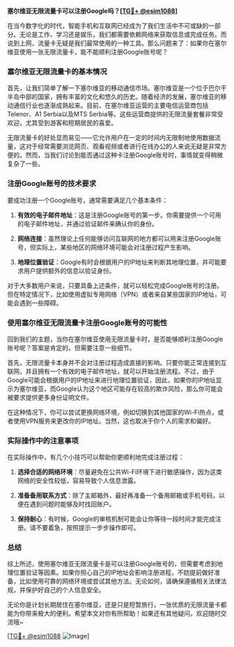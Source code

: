 **塞尔维亚无限流量卡可以注册Google吗？[[TG💪+ @esim1088](https://t.me/s/esim1088)]**

在当今数字化的时代，智能手机和互联网已经成为了我们生活中不可或缺的一部分。无论是工作、学习还是娱乐，我们都需要依赖网络来获取信息或完成任务。而说到上网，流量卡无疑是我们最常使用的一种工具。那么问题来了：如果你在塞尔维亚使用一张无限流量卡，能不能顺利注册Google账号呢？

### 塞尔维亚无限流量卡的基本情况

首先，让我们简单了解一下塞尔维亚的移动通信市场。塞尔维亚是一个位于巴尔干半岛中部的国家，拥有丰富的文化和悠久的历史。随着经济的发展，塞尔维亚的移动通信行业也逐渐成熟起来。目前，在塞尔维亚运营的主要电信运营商包括Telenor、A1 Serbia以及MTS Serbia等。这些运营商提供的无限流量套餐非常受欢迎，尤其受到游客和短期居民的喜爱。

无限流量卡的好处显而易见——它允许用户在一定的时间内无限制地使用数据流量，这对于经常需要浏览网页、观看视频或者进行在线办公的人来说无疑是非常方便的。然而，当我们讨论到能否通过这种卡注册Google账号时，事情就变得稍微复杂了一些。

### 注册Google账号的技术要求

要成功注册一个Google账号，通常需要满足几个基本条件：

1. **有效的电子邮件地址**：这是注册Google账号的第一步。你需要提供一个可用的电子邮件地址，并通过验证邮件来确认你的身份。
   
2. **网络连接**：虽然理论上任何能够访问互联网的地方都可以用来注册Google账号，但实际上，某些地区的网络环境可能会对注册过程产生影响。

3. **地理位置验证**：Google有时会根据用户的IP地址来判断其地理位置，并可能要求用户提供额外的信息以验证身份。

对于大多数用户来说，只要具备上述条件，就可以轻松完成Google账号的注册。但在特定情况下，比如使用虚拟专用网络（VPN）或者来自某些国家的IP地址，可能会遇到一些障碍。

### 使用塞尔维亚无限流量卡注册Google账号的可能性

回到我们的主题，当你在塞尔维亚使用无限流量卡时，是否能够顺利注册Google账号呢？答案是肯定的，但需要注意一些细节。

首先，无限流量卡本身并不会对注册过程造成直接的影响。只要你能正常连接到互联网，并且拥有一个有效的电子邮件地址，就可以开始注册流程。不过，由于Google可能会根据用户的IP地址来进行地理位置验证，因此，如果你的IP地址显示为塞尔维亚，而Google认为这个地区可能存在较高的欺诈风险，那么你可能会被要求提供更多身份证明文件。

在这种情况下，你可以尝试更换网络环境，例如切换到其他国家的Wi-Fi热点，或者使用VPN服务来更改你的IP地址。当然，这也取决于你个人的需求和偏好。

### 实际操作中的注意事项

在实际操作中，有几个小技巧可以帮助你更顺利地完成注册过程：

1. **选择合适的网络环境**：尽量避免在公共Wi-Fi环境下进行敏感操作，因为这类网络的安全性较低，容易导致个人信息泄露。

2. **准备备用联系方式**：除了主邮箱外，最好再准备一个备用邮箱或手机号码，以便在遇到问题时能够及时找回账户。

3. **保持耐心**：有时候，Google的审核机制可能会让你等待一段时间才能完成注册。请不要着急，按照提示一步步操作即可。

### 总结

综上所述，使用塞尔维亚无限流量卡是可以注册Google账号的，但需要考虑到地理位置验证等因素。如果你担心自己的IP地址会影响注册进程，不妨提前做好准备，比如使用可靠的网络环境或尝试其他方法。无论如何，请确保遵循相关法律法规，并保护好自己的个人信息安全。

无论你是计划长期居住在塞尔维亚，还是只是短暂旅行，一张优质的无限流量卡都能为你带来极大的便利。希望本文对你有所帮助！如果还有其他疑问，欢迎随时交流哦~

[[TG💪+ @esim1088](https://t.me/s/esim1088) ![Image](https://i.postimg.cc/4NQfJmqS/Snipaste-2025-05-13-00-14-12.png)]